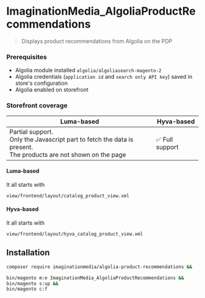 # ImaginationMedia_AlgoliaProductRecommendations

>  Displays product recommendations from Algolia on the PDP

### Prerequisites

- Algolia module installed `algolia/algoliasearch-magento-2`
- Algolia credentials (`application id` and `search only API key`) saved in store's configuration
- Algolia enabled on storefront

### Storefront coverage

| Luma-based | Hyva-based     |
| ---------- |----------------|
| Partial support.<br/>Only the Javascript part to fetch the data is present.<br/>The products are not shown on the page | ✅ Full support |

#### Luma-based

It all starts with
```
view/frontend/layout/catalog_product_view.xml
```

#### Hyva-based

It all starts with
```
view/frontend/layout/hyva_catalog_product_view.xml
```

##  Installation

```bash
composer require imaginationmedia/algolia-product-recommendations &&

bin/magento m:e ImaginationMedia_AlgoliaProductRecommendations &&
bin/magento s:up &&
bin/magento c:f
```
